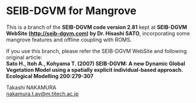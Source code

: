 # SEIB-DGVM for Mangrove

This is a branch of the **SEIB-DGVM code version 2.81** kept at **SEIB-DGVM WebSite (<http://seib-dgvm.com>) by Dr. Hisashi SATO**, incorporating some mangrove features and offline coupling with ROMS.

If you use this branch, please refer the SEIB-DGVM WebSite and following original article:  
**Sato H., Itoh A., Kohyama T. (2007) SEIB-DGVM: A new Dynamic Global Vegetation Model using a spatially explicit individual-based approach. Ecological Modelling 200:279-307**

Takashi NAKAMURA  
<nakamura.t.av@m.titech.ac.jp>
